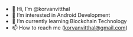 - 👋 Hi, I’m @korvanvitthal
- 👀 I’m interested in Android Development
- 🌱 I’m currently learning Blockchain Technology
- 📫 How to reach me (korvanvitthal@gmail.com)

<!---
korvanvitthal/korvanvitthal is a ✨ special ✨ repository because its `README.md` (this file) appears on your GitHub profile.
You can click the Preview link to take a look at your changes.
--->
